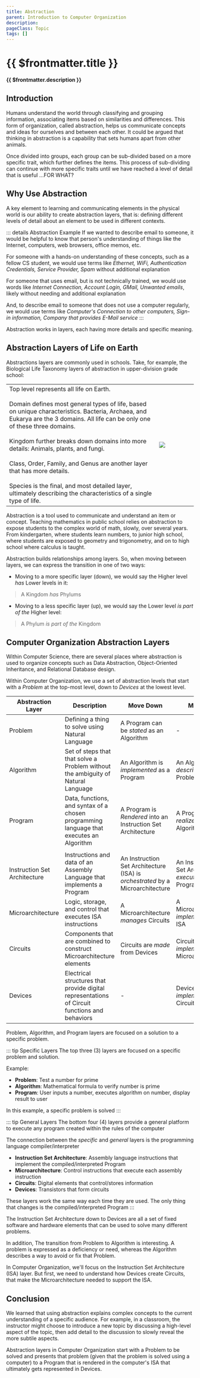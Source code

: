 ```yaml
---
title: Abstraction
parent: Introduction to Computer Organization
description: 
pageClass: Topic
tags: []
---
```


# {{ $frontmatter.title }}
**{{ $frontmatter.description }}**

<KeyConcepts :ConceptArray= "[
{
  Concept:'Why Use Abstraction',
  Details:'Abstraction helps understand complex systems'
},
{  
  Concept:'Computer Organization Abstraction Layers',
  Details:'Starting with the problem a computer can solve, we can define the layers of abstraction that end with circuits and transistors' 
}
]" />

## Introduction
Humans understand the world through classifying and grouping information, associating items based on similarities and differences. This form of organization, called abstraction, helps us communicate concepts and ideas for ourselves and between each other. It could be argued that thinking in abstraction is a capability that sets humans apart from other animals.

Once divided into groups, each group can be sub-divided based on a more specific trait, which further defines the items. This process of sub-dividing can continue with more specific traits until we have reached a level of detail that is useful ...FOR WHAT?

## Why Use Abstraction
A key element to learning and communicating elements in the physical world is our ability to create abstraction layers, that is: defining different levels of detail about an element to be used in different contexts.

::: details Abstraction Example
If we wanted to describe email to someone, it would be helpful to know that person's understanding of things like the Internet, computers, web browsers, office memos, etc.

For someone with a hands-on understanding of these concepts, such as a fellow CS student, we would use terms like *Ethernet, WiFi, Authentication Credentials, Service Provider, Spam* without additional explanation

For someone that uses email, but is not technically trained, we would use words like *Internet Connection, Account Login, GMail, Unwanted emails*, likely without needing and additional explanation

And, to describe email to someone that does not use a computer regularly, we would use terms like *Computer's Connection to other computers, Sign-in information, Company that provides E-Mail service*
:::

Abstraction works in layers, each having more details and specific meaning.

## Abstraction Layers of Life on Earth
Abstractions layers are commonly used in schools. Take, for example, the Biological Life Taxonomy layers of abstraction in upper-division grade school:

<table>
    <tr>
        <td style="width:80%" >
        Top level represents all life on Earth.<br><br>
        Domain defines most general types of life, based on unique characteristics. Bacteria, Archaea, and Eukarya are the 3 domains.  All life can be only one of these three domains.<br><br>
        Kingdom further breaks down domains into more details: Animals, plants, and fungi.<br><br>
        Class, Order, Family, and Genus are another layer that has more details.<br><br>
        Species is the final, and most detailed layer, ultimately describing the characteristics of a single type of life.
        </td>
        <td style="width:20%"><img src="/images/Foundations/History/2000px-Biological_classification_L_Pengo_vflip.svg.png" style="max-height:100%; max-width:100%"/> </td>
    </tr>
</table>

Abstraction is a tool used to communicate and understand an item or concept. Teaching mathematics in public school relies on abstraction to expose students to the complex world of math, slowly, over several years. From kindergarten, where students learn numbers, to junior high school, where students are exposed to geometry and trigonometry, and on to high school where calculus is taught.

Abstraction builds relationships among layers. So, when moving between layers, we can express the transition in one of two ways:

- Moving to a more specific layer (down), we would say the Higher level *has* Lower levels in it:
>A Kingdom *has* Phylums
- Moving to a less specific layer (up), we would say the Lower level *is part of the* Higher level:
>A Phylum *is part of the* Kingdom

<QuestionTF question="Computer programs can have ambiguity in the source code" answer='false' rightAnswerFeedback="Ambiguity would lead to some pretty unreliable programs" wrongAnswerFeedback="Any unclear instructions typically lead to errors or buggy programs"/>

<QuestionTF question="A programmer translates problems initially described in Natural Language into a programming language that has little or no ambiguity" answer='true' rightAnswerFeedback="In effect, programs are translators, and must clear up any vagueness in the problem description" wrongAnswerFeedback="Translating is a primary function when programmers solving a problem"/>


## Computer Organization Abstraction Layers

Within Computer Science, there are several places where abstraction is used to organize concepts such as Data Abstraction, Object-Oriented Inheritance, and Relational Database design.

Within Computer Organization, we use a set of abstraction levels that start with a _Problem_ at the top-most level, down to _Devices_ at the lowest level.

| Abstraction Layer            | Description                                                                                   | Move Down                                                                      | Move Up                                              |
| ---------------------------- | --------------------------------------------------------------------------------------------- | ------------------------------------------------------------------------------ | ---------------------------------------------------- |
| Problem                      | Defining a thing to solve using Natural Language                                              | A Program can be *stated* as an Algorithm                                      | -                                                    |
| Algorithm                    | Set of steps that that solve a Problem without the ambiguity of Natural Language              | An Algorithm is *implemented* as a Program                                     | An Algorithm *describes* a Problem                   |
| Program                      | Data, functions, and syntax of a chosen programming language that executes an Algorithm       | A Program is *Rendered* into an Instruction Set Architecture                   | A Program *realizes* an Algorithm                    |
|                              |                                                                                               |                                                                                |                                                      |
| Instruction Set Architecture | Instructions and data of an Assembly Language that implements a Program                       | An Instruction Set Architecture (ISA) is *orchestrated* by a Microarchitecture | An Instruction Set Architecture *executes* a Program |
| Microarchitecture            | Logic, storage, and control that executes ISA instructions                                    | A Microarchitecture *manages* Circuits                                         | A Microarchitecture *implements* an ISA              |
| Circuits                     | Components that are combined to construct Microarchitecture elements                          | Circuits are *made* from Devices                                               | Circuits *implement* a Microarchitecture             |
| Devices                      | Electrical structures that provide digital representations of Circuit functions and behaviors | -                                                                              | Devices *implement* Circuits                         |


Problem, Algorithm, and Program layers are focused on a solution to a specific problem. 

::: tip Specific Layers
The top three (3) layers are focused on a specific problem and solution.

Example:
  - **Problem**: Test a number for prime
  - **Algorithm**: Mathematical formula to verify number is prime
  - **Program**: User inputs a number, executes algorithm on number, display result to user

In this example, a specific problem is solved
:::

::: tip General Layers
The bottom four (4) layers provide a general platform to execute any program created within the rules of the computer

The connection between the *specific* and *general* layers is the programming language compiler/interpreter

  - **Instruction Set Architecture**: Assembly language instructions that implement the compiled/interpreted Program
  - **Microarchitecture**: Control instructions that execute each assembly instruction
  - **Circuits**: Digital elements that control/stores information
  - **Devices**: Transistors that form circuits

These layers work the same way each time they are used. The only thing that changes is the compiled/interpreted Program
:::

The Instruction Set Architecture down to Devices are all a set of fixed software and hardware elements that can be used to solve many different problems.

In addition, The transition from Problem to Algorithm is interesting. A problem is expressed as a deficiency or need, whereas the Algorithm describes a way to avoid or fix that Problem.

In Computer Organization, we'll focus on the Instruction Set Architecture (ISA) layer. But first, we need to understand how Devices create Circuits, that make the Microarchitecture needed to support the ISA.

## Conclusion

We learned that using abstraction explains complex concepts to the current understanding of a specific audience. For example, in a classroom, the instructor might choose to introduce a new topic by discussing a high-level aspect of the topic, then add detail to the discussion to slowly reveal the more subtile aspects.

Abstraction layers in Computer Organization start with a Problem to be solved and presents that problem (given that the problem is solved using a computer) to a Program that is rendered in the computer's ISA that ultimately gets represented in Devices.
